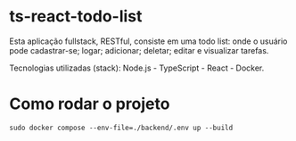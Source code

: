 # ts-react-todo-list

Esta aplicação fullstack, RESTful, consiste em uma todo list: onde o usuário pode cadastrar-se; logar; adicionar; deletar; editar e visualizar tarefas. 

Tecnologias utilizadas (stack): Node.js - TypeScript - React - Docker. 

# Como rodar o projeto

`sudo docker compose --env-file=./backend/.env up --build`